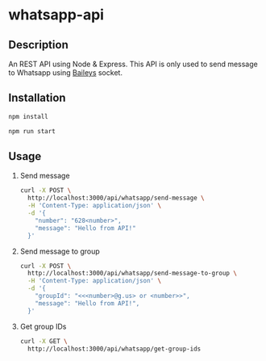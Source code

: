 # whatsapp-api
## Description
An REST API using Node & Express. This API is only used to send message to Whatsapp using [Baileys](https://github.com/WhiskeySockets/Baileys) socket.

## Installation
```bash
npm install
```

```bash
npm run start
```

## Usage
1. Send message
    ```bash
    curl -X POST \
      http://localhost:3000/api/whatsapp/send-message \
      -H 'Content-Type: application/json' \
      -d '{
        "number": "628<number>",
        "message": "Hello from API!"
      }'
    ```

2. Send message to group
    ```bash
    curl -X POST \
      http://localhost:3000/api/whatsapp/send-message-to-group \
      -H 'Content-Type: application/json' \
      -d '{
        "groupId": "<<<number>@g.us> or <number>>",
        "message": "Hello from API!",
      }'
    ```

3. Get group IDs
    ```bash
    curl -X GET \
      http://localhost:3000/api/whatsapp/get-group-ids
    ```
